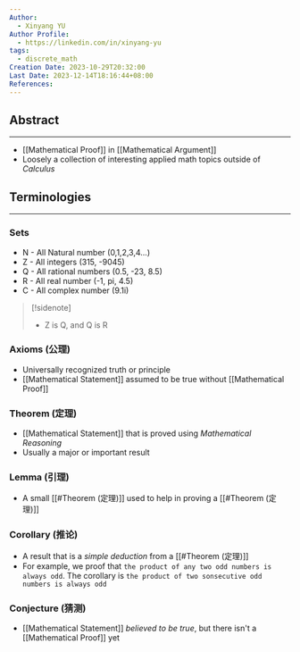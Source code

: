 ```yaml
---
Author:
  - Xinyang YU
Author Profile:
  - https://linkedin.com/in/xinyang-yu
tags:
  - discrete_math
Creation Date: 2023-10-29T20:32:00
Last Date: 2023-12-14T18:16:44+08:00
References:
---
```

## Abstract
---
- [[Mathematical Proof]] in [[Mathematical Argument]]
- Loosely a collection of interesting applied math topics outside of *Calculus*



## Terminologies 
---
### Sets
- N - All Natural number (0,1,2,3,4...)
- Z - All integers (315, -9045)
- Q - All rational numbers (0.5, -23, 8.5)
- R - All real number (-1, pi, 4.5)
- C - All complex number (9.1i)
>[!sidenote]
>- Z is Q, and Q is R

### Axioms (公理)
- Universally recognized truth or principle
- [[Mathematical Statement]] assumed to be true without [[Mathematical Proof]]
### Theorem (定理)
- [[Mathematical Statement]] that is proved using *Mathematical Reasoning*
- Usually a major or important result 
### Lemma (引理)
- A small [[#Theorem (定理)]] used to help in proving a [[#Theorem (定理)]]
### Corollary (推论)
- A result that is a *simple deduction* from a [[#Theorem (定理)]]
- For example, we proof that `the product of any two odd numbers is always odd`. The corollary is `the product of two sonsecutive odd numbers is always odd`
### Conjecture (猜测)
- [[Mathematical Statement]] *believed to be true*, but there isn't a [[Mathematical Proof]] yet